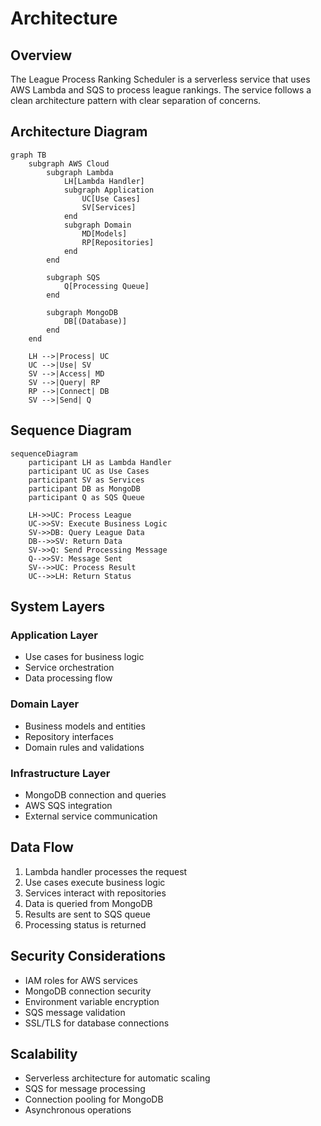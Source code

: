 # Architecture

## Overview
The League Process Ranking Scheduler is a serverless service that uses AWS Lambda and SQS to process league rankings. The service follows a clean architecture pattern with clear separation of concerns.

## Architecture Diagram
```mermaid
graph TB
    subgraph AWS Cloud
        subgraph Lambda
            LH[Lambda Handler]
            subgraph Application
                UC[Use Cases]
                SV[Services]
            end
            subgraph Domain
                MD[Models]
                RP[Repositories]
            end
        end
        
        subgraph SQS
            Q[Processing Queue]
        end
        
        subgraph MongoDB
            DB[(Database)]
        end
    end
    
    LH -->|Process| UC
    UC -->|Use| SV
    SV -->|Access| MD
    SV -->|Query| RP
    RP -->|Connect| DB
    SV -->|Send| Q
```

## Sequence Diagram
```mermaid
sequenceDiagram
    participant LH as Lambda Handler
    participant UC as Use Cases
    participant SV as Services
    participant DB as MongoDB
    participant Q as SQS Queue
    
    LH->>UC: Process League
    UC->>SV: Execute Business Logic
    SV->>DB: Query League Data
    DB-->>SV: Return Data
    SV->>Q: Send Processing Message
    Q-->>SV: Message Sent
    SV-->>UC: Process Result
    UC-->>LH: Return Status
```

## System Layers

### Application Layer
- Use cases for business logic
- Service orchestration
- Data processing flow

### Domain Layer
- Business models and entities
- Repository interfaces
- Domain rules and validations

### Infrastructure Layer
- MongoDB connection and queries
- AWS SQS integration
- External service communication

## Data Flow
1. Lambda handler processes the request
2. Use cases execute business logic
3. Services interact with repositories
4. Data is queried from MongoDB
5. Results are sent to SQS queue
6. Processing status is returned

## Security Considerations
- IAM roles for AWS services
- MongoDB connection security
- Environment variable encryption
- SQS message validation
- SSL/TLS for database connections

## Scalability
- Serverless architecture for automatic scaling
- SQS for message processing
- Connection pooling for MongoDB
- Asynchronous operations 